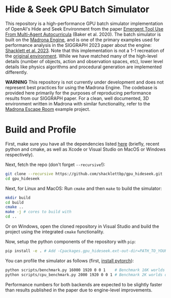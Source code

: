 Hide & Seek GPU Batch Simulator
===============================

This repository is a high-performance GPU batch simulator implementation of OpenAI's Hide and Seek Environment from the paper [Emergent Tool Use From Multi-Agent Autocurricula](https://openai.com/research/emergent-tool-use) (Baker et al. 2020). The batch simulator is built on the [Madrona Engine](https://madrona-engine.github.io), and is one of the primary examples used for performance analysis in the SIGGRAPH 2023 paper about the engine: [Shacklett et al. 2023](https://madrona-engine.github.io/shacklett_siggraph23.pdf). Note that this implementation is not a 1-1 recreation of the [original environment](https://github.com/openai/multi-agent-emergence-environments). While we have matched many of the high-level details (number of objects, action and observation spaces, etc), lower level details like physics algorithms and procedural generation are implemented differently.

**WARNING** This repository is not currently under development and does not represent best practices for using the Madrona Engine. The codebase is provided here primarily for the purposes of reproducing performance results from our SIGGRAPH paper. For a clean, well documented, 3D environment written in Madrona with similar functionality, refer to the [Madrona Escape Room](https://github.com/shacklettbp/madrona_escape_room) example project.

Build and Profile
==============
First, make sure you have all the dependencies listed [here](https://github.com/shacklettbp/madrona#dependencies) (briefly, recent python and cmake, as well as Xcode or Visual Studio on MacOS or Windows respectively).

Next, fetch the repo (don't forget `--recursive`!):
```bash
git clone --recursive https://github.com/shacklettbp/gpu_hideseek.git
cd gpu_hideseek
```

Next, for Linux and MacOS: Run `cmake` and then `make` to build the simulator:
```bash
mkdir build
cd build
cmake ..
make -j # cores to build with
cd ..
```

Or on Windows, open the cloned repository in Visual Studio and build
the project using the integrated `cmake` functionality.

Now, setup the python components of the repository with `pip`:
```bash
pip install -e . # Add -Cpackages.gpu_hideseek.ext-out-dir=PATH_TO_YOUR_BUILD_DIR on Windows
```

You can profile the simulator as follows (first, [install pytorch](https://pytorch.org/get-started/locally/)):
```bash
python scripts/benchmark.py 16000 1920 0 0 1    # Benchmark 16K worlds on the GPU backend
python scripts/cpu_benchmark.py 2000 1920 0 0 1 # Benchmark 2K worlds on the CPU backend
```

Performance numbers for both backends are expected to be slightly faster than results published in the paper due to engine-level improvements.
